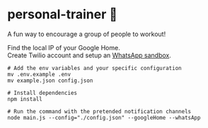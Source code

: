 # personal-trainer 💪
A fun way to encourage a group of people to workout!

Find the local IP of your Google Home.  
Create Twilio account and setup an [WhatsApp sandbox](https://www.twilio.com/console/sms/whatsapp/sandbox).
```
# Add the env variables and your specific configuration
mv .env.example .env
mv example.json config.json

# Install dependencies
npm install

# Run the command with the pretended notification channels
node main.js --config="./config.json" --googleHome --whatsApp
```
